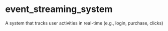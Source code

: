 # event_streaming_system
A system that tracks user activities in real-time (e.g., login, purchase, clicks)
